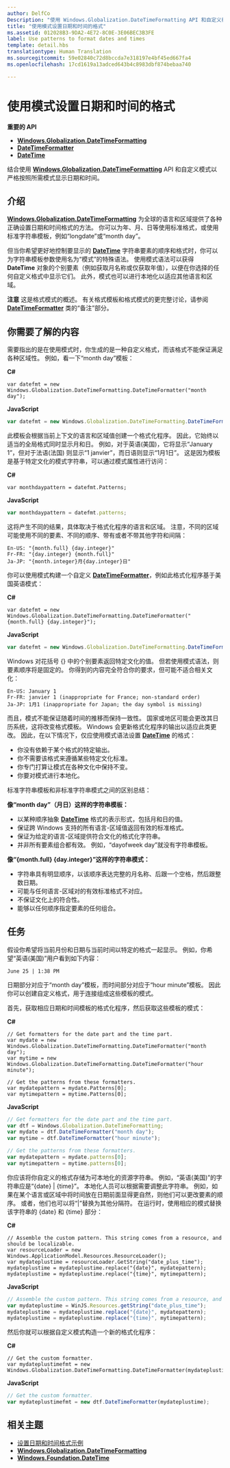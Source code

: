 ```yaml
---
author: DelfCo
Description: "使用 Windows.Globalization.DateTimeFormatting API 和自定义模式严格按照所需模式显示日期和时间。"
title: "使用模式设置日期和时间的格式"
ms.assetid: 012028B3-9DA2-4E72-8C0E-3E06BEC3B3FE
label: Use patterns to format dates and times
template: detail.hbs
translationtype: Human Translation
ms.sourcegitcommit: 59e02840c72d8bccda7e318197e4bf45ed667fa4
ms.openlocfilehash: 17cd1619a13adced643b4c8983dbf874bebaa740

---
```


# 使用模式设置日期和时间的格式





**重要的 API**

-   [**Windows.Globalization.DateTimeFormatting**](https://msdn.microsoft.com/library/windows/apps/br206859)
-   [**DateTimeFormatter**](https://msdn.microsoft.com/library/windows/apps/br206828)
-   [**DateTime**](https://msdn.microsoft.com/library/windows/apps/br206576)

结合使用 [**Windows.Globalization.DateTimeFormatting**](https://msdn.microsoft.com/library/windows/apps/br206859) API 和自定义模式以严格按照所需模式显示日期和时间。

## <span id="Introduction"></span><span id="introduction"></span><span id="INTRODUCTION"></span>介绍


[
            **Windows.Globalization.DateTimeFormatting**](https://msdn.microsoft.com/library/windows/apps/br206859) 为全球的语言和区域提供了各种正确设置日期和时间格式的方法。 你可以为年、月、日等使用标准格式，或使用标准字符串模板，例如“longdate”或“month day”。

但当你希望更好地控制要显示的 [**DateTime**](https://msdn.microsoft.com/library/windows/apps/br206576) 字符串要素的顺序和格式时，你可以为字符串模板参数使用名为“模式”的特殊语法。 使用模式语法可以获得 **DateTime** 对象的个别要素（例如获取月名称或仅获取年值），以便在你选择的任何自定义格式中显示它们。 此外，模式也可以进行本地化以适应其他语言和区域。

**注意** 这是格式模式的概述。 有关格式模板和格式模式的更完整讨论，请参阅 [**DateTimeFormatter**](https://msdn.microsoft.com/library/windows/apps/br206828) 类的“备注”部分。

 

## <span id="What_you_need_to_know"></span><span id="what_you_need_to_know"></span><span id="WHAT_YOU_NEED_TO_KNOW"></span>你需要了解的内容


需要指出的是在使用模式时，你生成的是一种自定义格式，而该格式不能保证满足各种区域性。 例如，看一下“month day”模板：

**C#**
```CSharp
var datefmt = new Windows.Globalization.DateTimeFormatting.DateTimeFormatter("month day");
```
**JavaScript**
```JavaScript
var datefmt = new Windows.Globalization.DateTimeFormatting.DateTimeFormatter("month day");
```

此模板会根据当前上下文的语言和区域值创建一个格式化程序。 因此，它始终以适当的全局格式同时显示月和日。 例如，对于英语(美国)，它将显示“January 1”，但对于法语(法国) 则显示“1 janvier”，而日语则显示“1月1日”。 这是因为模板是基于特定文化的模式字符串，可以通过模式属性进行访问：

**C#**
```CSharp
var monthdaypattern = datefmt.Patterns;
```
**JavaScript**
```JavaScript
var monthdaypattern = datefmt.patterns;
```

这将产生不同的结果，具体取决于格式化程序的语言和区域。 注意，不同的区域可能使用不同的要素、不同的顺序、带有或者不带其他字符和间隔：

``` syntax
En-US: "{month.full} {day.integer}"
Fr-FR: "{day.integer} {month.full}"
Ja-JP: "{month.integer}月{day.integer}日"
```

你可以使用模式构建一个自定义 [**DateTimeFormatter**](https://msdn.microsoft.com/library/windows/apps/br206828)，例如此格式化程序基于美国英语模式：

**C#**
```CSharp
var datefmt = new Windows.Globalization.DateTimeFormatting.DateTimeFormatter("{month.full} {day.integer}");
```
**JavaScript**
```JavaScript
var datefmt = new Windows.Globalization.DateTimeFormatting.DateTimeFormatter("{month.full} {day.integer}");
```

Windows 对花括号 {} 中的个别要素返回特定文化的值。 但若使用模式语法，则要素顺序将是固定的。 你得到的内容完全符合你的要求，但可能不适合相关文化：

``` syntax
En-US: January 1
Fr-FR: janvier 1 (inappropriate for France; non-standard order)
Ja-JP: 1月1 (inappropriate for Japan; the day symbol is missing)
```

而且，模式不能保证随着时间的推移而保持一致性。 国家或地区可能会更改其日历系统，这将改变格式模板。 Windows 会更新格式化程序的输出以适应此类更改。 因此，在以下情况下，仅应使用模式语法设置 [**DateTime**](https://msdn.microsoft.com/library/windows/apps/br206576) 的格式：

-   你没有依赖于某个格式的特定输出。
-   你不需要该格式来遵循某些特定文化标准。
-   你专门打算让模式在各种文化中保持不变。
-   你要对模式进行本地化。

标准字符串模板和非标准字符串模式之间的区别总结：

**像“month day”（月日）这样的字符串模板：**

-   以某种顺序抽象 [**DateTime**](https://msdn.microsoft.com/library/windows/apps/br206576) 格式的表示形式，包括月和日的值。
-   保证跨 Windows 支持的所有语言-区域值返回有效的标准格式。
-   保证为给定的语言-区域提供符合文化的格式化字符串。
-   并非所有要素组合都有效。 例如，“dayofweek day”就没有字符串模板。

**像“{month.full} {day.integer}”这样的字符串模式：**

-   字符串具有明显顺序，以该顺序表达完整的月名称、后跟一个空格，然后跟整数日期。
-   可能与任何语言-区域对的有效标准格式不对应。
-   不保证文化上的符合性。
-   能够以任何顺序指定要素的任何组合。

## <span id="Tasks"></span><span id="tasks"></span><span id="TASKS"></span>任务


假设你希望将当前月份和日期与当前时间以特定的格式一起显示。 例如，你希望“英语(美国)”用户看到如下内容：

``` syntax
June 25 | 1:38 PM
```

日期部分对应于“month day”模板，而时间部分对应于“hour minute”模板。 因此你可以创建自定义格式，用于连接组成这些模板的模式。

首先，获取相应日期和时间模板的格式化程序，然后获取这些模板的模式：

**C#**
```CSharp
// Get formatters for the date part and the time part.
var mydate = new Windows.Globalization.DateTimeFormatting.DateTimeFormatter("month day");
var mytime = new Windows.Globalization.DateTimeFormatting.DateTimeFormatter("hour minute");

// Get the patterns from these formatters.
var mydatepattern = mydate.Patterns[0];
var mytimepattern = mytime.Patterns[0];
```
**JavaScript**
```JavaScript
// Get formatters for the date part and the time part.
var dtf = Windows.Globalization.DateTimeFormatting;
var mydate = dtf.DateTimeFormatter("month day");
var mytime = dtf.DateTimeFormatter("hour minute");

// Get the patterns from these formatters.
var mydatepattern = mydate.patterns[0];
var mytimepattern = mytime.patterns[0];
```

你应该将你自定义的格式存储为可本地化的资源字符串。 例如，“英语(美国)”的字符串应是“{date} | {time}”。 本地化人员可以根据需要调整此字符串。 例如，如果在某个语言或区域中将时间放在日期前面显得更自然，则他们可以更改要素的顺序。 或者，他们也可以将“|”替换为其他分隔符。 在运行时，使用相应的模式替换该字符串的 {date} 和 {time} 部分：

**C#**
```CSharp
// Assemble the custom pattern. This string comes from a resource, and should be localizable. 
var resourceLoader = new Windows.ApplicationModel.Resources.ResourceLoader();
var mydateplustime = resourceLoader.GetString("date_plus_time");
mydateplustime = mydateplustime.replace("{date}", mydatepattern);
mydateplustime = mydateplustime.replace("{time}", mytimepattern);
```
**JavaScript**
```JavaScript
// Assemble the custom pattern. This string comes from a resource, and should be localizable. 
var mydateplustime = WinJS.Resources.getString("date_plus_time");
mydateplustime = mydateplustime.replace("{date}", mydatepattern);
mydateplustime = mydateplustime.replace("{time}", mytimepattern);
```

然后你就可以根据自定义模式构造一个新的格式化程序：

**C#**
```CSharp
// Get the custom formatter.
var mydateplustimefmt = new Windows.Globalization.DateTimeFormatting.DateTimeFormatter(mydateplustime);
```
**JavaScript**
```JavaScript
// Get the custom formatter.
var mydateplustimefmt = new dtf.DateTimeFormatter(mydateplustime);
```

## <span id="related_topics"></span>相关主题


* [设置日期和时间格式示例](http://go.microsoft.com/fwlink/p/?LinkId=231618)
* [**Windows.Globalization.DateTimeFormatting**](https://msdn.microsoft.com/library/windows/apps/br206859)
* [**Windows.Foundation.DateTime**](https://msdn.microsoft.com/library/windows/apps/br206576)
 

 






<!--HONumber=Jun16_HO4-->


